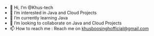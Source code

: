 - 👋 Hi, I’m @Khus-tech
- 👀 I’m interested in Java and Cloud Projects
- 🌱 I’m currently learning Java
- 💞️ I’m looking to collaborate on Java and Cloud Projects
- 📫 How to reach me : Reach me on khusboosinghofficial@gmail.com

<!---
Khus-tech/Khus-tech is a ✨ special ✨ repository because its `README.md` (this file) appears on your GitHub profile.
You can click the Preview link to take a look at your changes.
--->
